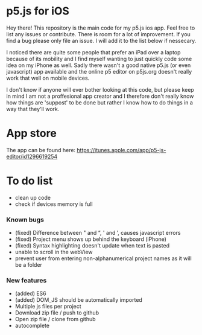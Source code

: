 # p5.js for iOS
Hey there! This repository is the main code for my p5.js ios app. Feel free to list any issues or contribute. There is room for a lot of improvement. If you find a bug please only file an issue. I will add it to the list below if nessecary.

I noticed there are quite some people that prefer an iPad over a laptop because of its mobility and I find myself wanting to just quickly code some idea on my iPhone as well. Sadly there wasn't a good native p5.js (or even javascript) app available and the online p5 editor on p5js.org doesn't really work that well on mobile devices.

I don't know if anyone will ever bother looking at this code, but please keep in mind I am not a proffesional app creator and I therefore don't really know how things are 'suppost' to be done but rather I know how to do things in a way that they'll work.

# App store
The app can be found here:
https://itunes.apple.com/app/p5-js-editor/id1296619254

# To do list
* clean up code
* check if devices memory is full

### Known bugs
* (fixed) Difference between " and “, ' and ’, causes javascript errors
* (fixed) Project menu shows up behind the keyboard (iPhone)
* (fixed) Syntax highlighting doesn't update when text is pasted
* unable to scroll in the webView
* prevent user from entering non-alphanumerical project names as it will be a folder

### New features
* (added) ES6
* (added) DOM_JS should be automatically imported
* Multiple js files per project
* Download zip file / push to github
* Open zip file / clone from github
* autocomplete
